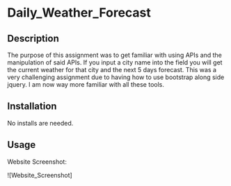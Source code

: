 # Daily_Weather_Forecast

## Description

The purpose of this assignment was to get familiar with using APIs and the manipulation of said APIs. If you input a city name into the field you will get the current weather for that city and the next 5 days forecast. This was a very challenging assignment due to having how to use bootstrap along side jquery. I am now way more familiar with all these tools. 

## Installation

No installs are needed.

## Usage

Website Screenshot:

![Website_Screenshot]